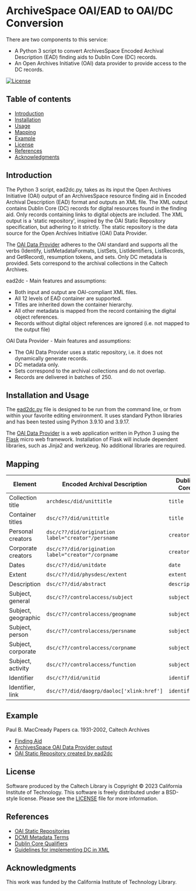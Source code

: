 # ArchiveSpace OAI/EAD to OAI/DC Conversion

There are two components to this service:

* A Python 3 script to convert ArchivesSpace Encoded Archival Description (EAD) finding aids to Dublin Core (DC) records.
* An Open Archives Initiative (OAI) data provider to provide access to the DC records.


[![License](https://img.shields.io/badge/License-BSD--like-lightgrey)](https://choosealicense.com/licenses/bsd-3-clause)


## Table of contents

* [Introduction](#introduction)
* [Installation](#installation)
* [Usage](#usage)
* [Mapping](#mapping)
* [Example](#example)
* [License](#license)
* [References](#references)
* [Acknowledgments](#acknowledgments)


## Introduction

The Python 3 script, ead2dc.py, takes as its input the Open Archives Initiative (OAI) output of an ArchivesSpace resource finding aid in Encoded Archival Description (EAD) format and outputs an XML file. The XML output contains Dublin Core (DC) records for digital resources found in the finding aid. Only records containing links to digital objects are included. The XML output is a 'static repository', inspired by the OAI Static Repository specification, but adhering to it strictly. The static repository is the data source for the Open Archives Initiative (OAI) Data Provider.

The [OAI Data Provider](https://apps.library.caltech.edu/ead2dc/) adheres to the OAI standard and supports all the verbs (Identify, ListMetadataFormats, ListSets, ListIdentifiers, ListRecords, and GetRecord), resumption tokens, and sets. Only DC metadata is provided. Sets correspond to the archival collections in the Caltech Archives.

ead2dc - Main features and assumptions:

* Both input and output are OAI-compliant XML files.
* All 12 levels of EAD container are supported.
* Titles are inherited down the container hierarchy.
* All other metadata is mapped from the record containing the digital object references.
* Records without digital object references are ignored (i.e. not mapped to the output file)

OAI Data Provider - Main features and assumptions:

* The OAI Data Provider uses a static repository, i.e. it does not dynamically generate records.
* DC metadata only.
* Sets correspond to the archival collections and do not overlap.
* Records are delivered in batches of 250.

## Installation and Usage

The [ead2dc.py](app/ead2dc.py) file is designed to be run from the command line, or from within your favorite editing environment. It uses standard Python libraries and has been tested using Python 3.9.10 and 3.9.17.

The [OAI Data Provider](https://apps.library.caltech.edu/ead2dc/) is a web application written in Python 3 using the [Flask](https://flask.palletsprojects.com/en/3.0.x/) micro web framework. Installation of Flask will include dependent libraries, such as Jinja2 and werkzeug. No additional libraries are required.

## Mapping

| Element | Encoded Archival Description | Dublin Core |
|---|---|---|
| Collection title  | `archdesc/did/unittitle`  | `title`  |
| Container titles  | `dsc/c??/did/unittitle`  | `title`  |
| Personal creators  | `dsc/c??/did/origination label="creator"/persname`  | `creator`  |
| Corporate creators  | `dsc/c??/did/origination label="creator"/corpname`  | `creator`  |
| Dates  | `dsc/c??/did/unitdate`  | `date`  |
| Extent  | `dsc/c??/did/physdesc/extent`  | `extent`  |
| Description  | `dsc/c??/did/abstract`  | `description`  |
| Subject, general  | `dsc/c??/controlaccess/subject`  | `subject`  |
| Subject, geographic  | `dsc/c??/controlaccess/geogname`  | `subject`  |
| Subject, person  | `dsc/c??/controlaccess/persname`  | `subject`  |
| Subject, corporate  | `dsc/c??/controlaccess/corpname`  | `subject`  |
| Subject, activity  | `dsc/c??/controlaccess/function`  | `subject`  |
| Identifier  | `dsc/c??/did/unitid`  | `identifier`  |
| Identifier, link  | `dsc/c??/did/daogrp/daoloc['xlink:href']`  | `identifier`  |


## Example

Paul B. MacCready Papers ca. 1931-2002, Caltech Archives

* [Finding Aid](https://collections.archives.caltech.edu/repositories/2/resources/197)
* [ArchivesSpace OAI Data Provider output](https://caltechlibrary.github.io/ead2dc/maccready-ead.xml)
* [OAI Static Repository created by ead2dc](https://caltechlibrary.github.io/ead2dc/maccready-dc.xml)


## License

Software produced by the Caltech Library is Copyright © 2023 California Institute of Technology.  This software is freely distributed under a BSD-style license.  Please see the [LICENSE](LICENSE) file for more information.


## References

* [OAI Static Repositories](http://www.openarchives.org/OAI/2.0/guidelines-static-repository.htm)
* [DCMI Metadata Terms](https://www.dublincore.org/specifications/dublin-core/dcmi-terms/)
* [Dublin Core Qualifiers](https://www.dublincore.org/specifications/dublin-core/dcmes-qualifiers/)
* [Guidelines for implementing DC in XML](https://www.dublincore.org/specifications/dublin-core/dc-xml-guidelines/2002-04-14/)


## Acknowledgments

This work was funded by the California Institute of Technology Library.